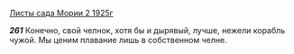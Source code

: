 
[Листы сада Мории 2 1925г](https://127.0.0.1:4002/agni/1925)

___261___
Конечно, свой челнок, хотя бы и дырявый, лучше, нежели корабль чужой. Мы ценим плавание лишь в собственном челне.   

